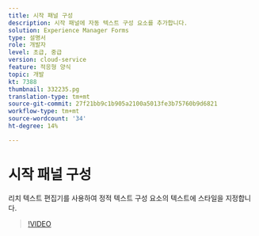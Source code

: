 ```yaml
---
title: 시작 패널 구성
description: 시작 패널에 자동 텍스트 구성 요소를 추가합니다.
solution: Experience Manager Forms
type: 설명서
role: 개발자
level: 초급, 중급
version: cloud-service
feature: 적응형 양식
topic: 개발
kt: 7388
thumbnail: 332235.pg
translation-type: tm+mt
source-git-commit: 27f21bb9c1b905a2100a5013fe3b75760b9d6821
workflow-type: tm+mt
source-wordcount: '34'
ht-degree: 14%

---
```



# 시작 패널 구성

리치 텍스트 편집기를 사용하여 정적 텍스트 구성 요소의 텍스트에 스타일을 지정합니다.

>[!VIDEO](https://video.tv.adobe.com/v/332235?quality=12&learn=on)

